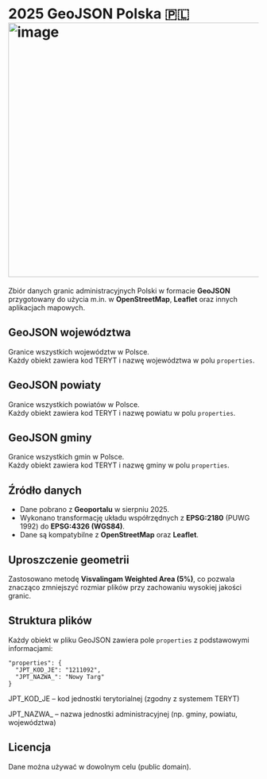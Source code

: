 # 2025  GeoJSON Polska 🇵🇱 <img width="512" height="512" alt="image" src="https://github.com/user-attachments/assets/3e616e8a-e1c9-4d1a-8ea8-4af989fece5c" />


Zbiór danych granic administracyjnych Polski w formacie **GeoJSON** przygotowany do użycia m.in. w **OpenStreetMap**, **Leaflet** oraz innych aplikacjach mapowych.

## GeoJSON województwa

Granice wszystkich województw w Polsce.  
Każdy obiekt zawiera kod TERYT i nazwę województwa w polu `properties`.

## GeoJSON powiaty

Granice wszystkich powiatów w Polsce.  
Każdy obiekt zawiera kod TERYT i nazwę powiatu w polu `properties`.

## GeoJSON gminy

Granice wszystkich gmin w Polsce.  
Każdy obiekt zawiera kod TERYT i nazwę gminy w polu `properties`.

## Źródło danych

- Dane pobrano z **Geoportalu** w sierpniu 2025.  
- Wykonano transformację układu współrzędnych z **EPSG:2180** (PUWG 1992) do **EPSG:4326 (WGS84)**.  
- Dane są kompatybilne z **OpenStreetMap** oraz **Leaflet**.

## Uproszczenie geometrii

Zastosowano metodę **Visvalingam Weighted Area (5%)**, co pozwala znacząco zmniejszyć rozmiar plików przy zachowaniu wysokiej jakości granic.

## Struktura plików

Każdy obiekt w pliku GeoJSON zawiera pole `properties` z podstawowymi informacjami:

```
"properties": {
  "JPT_KOD_JE": "1211092",
  "JPT_NAZWA_": "Nowy Targ"
}
```

JPT_KOD_JE – kod jednostki terytorialnej (zgodny z systemem TERYT)

JPT_NAZWA_ – nazwa jednostki administracyjnej (np. gminy, powiatu, województwa)

## Licencja

Dane można używać w dowolnym celu (public domain).





